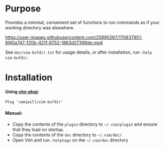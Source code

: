 # Purpose

Provides a minimal, convenient set of functions to run commands as if your working directory was elsewhere.


https://user-images.githubusercontent.com/25990267/170637951-8f40a747-f20b-421f-8752-1863d27366de.mp4


See `doc/vim-bufdir.txt` for usage details, or after installation, run `:help vim-bufdir`.

# Installation

#### Using [vim-plug](https://github.com/junegunn/vim-plug):

    Plug 'samjwill/vim-bufdir'

#### Manual:

* Copy the contents of the `plugin` directory to `~/.vim/plugin` and ensure that they load on startup.
* Copy the contents of the `doc` directory to `~/.vim/doc/`
* Open Vim and run `:helptags` on the `~/.vim/doc` directory
